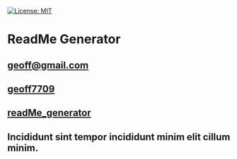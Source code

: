 [![License: MIT](https://img.shields.io/badge/License-MIT-yellow.svg)](https://opensource.org/licenses/MIT)
  # ReadMe Generator
  ## geoff@gmail.com
  ## [geoff7709](https://github.com/geoff7709)
  ## [readMe_generator](https://github.com/geoff7709/readMe_generator)
  ## Incididunt sint tempor incididunt minim elit cillum minim.

